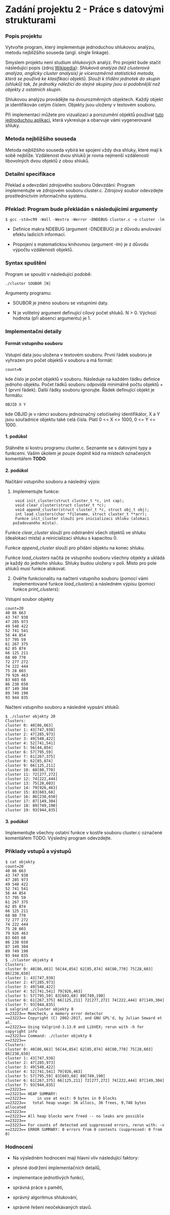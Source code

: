 # Zadání projektu 2 - Práce s datovými strukturami

### Popis projektu

Vytvořte program, který implementuje jednoduchou shlukovou analýzu, metodu nejbližšího souseda (angl. single linkage).

Smyslem projektu není studium shlukových analýz. Pro projekt bude stačit následující popis (zdroj [Wikipedia](https://cs.wikipedia.org/wiki/Shlukov%C3%A1_anal%C3%BDza)): *Shluková analýza (též clusterová analýza, anglicky cluster analysis) je vícerozměrná statistická metoda, která se používá ke klasifikaci objektů. Slouží k třídění jednotek do skupin (shluků) tak, že jednotky náležící do stejné skupiny jsou si podobnější než objekty z ostatních skupin.*

Shlukovou analýzu provádějte na dvourozměrných objektech. Každý objekt je identifikován celým číslem. Objekty jsou uloženy v textovém souboru.

Při implementaci můžete pro vizualizaci a porozumění objektů používat [tuto jednoduchou aplikaci](http://www.fit.vutbr.cz/study/courses/IZP/public/cluster.php), která vykresluje a obarvuje vámi vygenerované shluky.

### Metoda nejbližšího souseda
Metoda nejbližšího souseda vybírá ke spojení vždy dva shluky, které mají k sobě nejblíže. Vzdálenost dvou shluků je rovna nejmenší vzdálenosti libovolných dvou objektů z obou shluků.

### Detailní specifikace

Překlad a odevzdání zdrojového souboru
Odevzdání: Program implementujte ve zdrojovém souboru cluster.c. Zdrojový soubor odevzdejte prostřednictvím informačního systému.

### Překlad: Program bude překládán s následujícími argumenty

    $ gcc -std=c99 -Wall -Wextra -Werror -DNDEBUG cluster.c -o cluster -lm
* Definice makra NDEBUG (argument -DNDEBUG) je z důvodu anulování efektu ladicích informací.

* Propojení s matematickou knihovnou (argument -lm) je z důvodu výpočtu vzdálenosti objektů.

### Syntax spuštění

Program se spouští v následující podobě:

    ./cluster SOUBOR [N]
Argumenty programu:

* SOUBOR je jméno souboru se vstupními daty.

* N je volitelný argument definující cílový počet shluků. N > 0. Výchozí hodnota (při absenci argumentu) je 1.

### Implementační detaily

#### Formát vstupního souboru
Vstupní data jsou uložena v textovém souboru. První řádek souboru je vyhrazen pro počet objektů v souboru a má formát:

    count=N
kde číslo je počet objektů v souboru. Následuje na každém řádku definice jednoho objektu. Počet řádků souboru odpovídá minimálně počtu objektů + 1 (první řádek). Další řádky souboru ignorujte. Řádek definující objekt je formátu:

    OBJID X Y
kde OBJID je v rámci souboru jednoznačný celočíselný identifikátor, X a Y jsou souřadnice objektu také celá čísla. Platí 0 <= X <= 1000, 0 <= Y <= 1000.

#### 1. podúkol

Stáhněte si kostru programu cluster.c. Seznamte se s datovými typy a funkcemi. Vaším úkolem je pouze doplnit kód na místech označených komentářem **TODO**.

#### 2. podúkol

Načítání vstupního souboru a následný výpis:

1. Implementujte funkce:

        void init_cluster(struct cluster_t *c, int cap);
        void clear_cluster(struct cluster_t *c);
        void append_cluster(struct cluster_t *c, struct obj_t obj);
        int load_clusters(char *filename, struct cluster_t **arr);
        Funkce init_cluster slouží pro inicializaci shluku (alokaci požadovaného místa).

Funkce *clear_cluster* slouží pro odstranění všech objektů ve shluku (dealokaci místa) a reinicializaci shluku s kapacitou 0.

Funkce *append_cluster* slouží pro přidání objektu na konec shluku.

Funkce *load_clusters* načítá ze vstupního souboru všechny objekty a ukládá je každý do jednoho shluku. Shluky budou uloženy v poli. Místo pro pole shluků musí funkce alokovat.

2. Ověřte funkcionalitu na načtení vstupního souboru (pomocí vámi implementované funkce *load_clusters*) a následném výpisu (pomocí funkce *print_clusters*):

Vstupní soubor objekty

    count=20
    40 86 663
    43 747 938
    47 285 973
    49 548 422
    52 741 541
    56 44 854
    57 795 59
    61 267 375
    62 85 874
    66 125 211
    68 80 770
    72 277 272
    74 222 444
    75 28 603
    79 926 463
    83 603 68
    86 238 650
    87 149 304
    89 749 190
    93 944 835
Načtení vstupního souboru a následné vypsání shluků:

    $ ./cluster objekty 20
    Clusters:
    cluster 0: 40[86,663]
    cluster 1: 43[747,938]
    cluster 2: 47[285,973]
    cluster 3: 49[548,422]
    cluster 4: 52[741,541]
    cluster 5: 56[44,854]
    cluster 6: 57[795,59]
    cluster 7: 61[267,375]
    cluster 8: 62[85,874]
    cluster 9: 66[125,211]
    cluster 10: 68[80,770]
    cluster 11: 72[277,272]
    cluster 12: 74[222,444]
    cluster 13: 75[28,603]
    cluster 14: 79[926,463]
    cluster 15: 83[603,68]
    cluster 16: 86[238,650]
    cluster 17: 87[149,304]
    cluster 18: 89[749,190]
    cluster 19: 93[944,835]
    
#### 3. podúkol

Implementujte všechny ostatní funkce v kostře souboru cluster.c označené komentářem TODO. Výsledný program odevzdejte.

### Příklady vstupů a výstupů

    $ cat objekty
    count=20
    40 86 663
    43 747 938
    47 285 973
    49 548 422
    52 741 541
    56 44 854
    57 795 59
    61 267 375
    62 85 874
    66 125 211
    68 80 770
    72 277 272
    74 222 444
    75 28 603
    79 926 463
    83 603 68
    86 238 650
    87 149 304
    89 749 190
    93 944 835
    $ ./cluster objekty 8
    Clusters:
    cluster 0: 40[86,663] 56[44,854] 62[85,874] 68[80,770] 75[28,603] 86[238,650]
    cluster 1: 43[747,938]
    cluster 2: 47[285,973]
    cluster 3: 49[548,422]
    cluster 4: 52[741,541] 79[926,463]
    cluster 5: 57[795,59] 83[603,68] 89[749,190]
    cluster 6: 61[267,375] 66[125,211] 72[277,272] 74[222,444] 87[149,304]
    cluster 7: 93[944,835]
    $ valgrind ./cluster objekty 8
    ==23223== Memcheck, a memory error detector
    ==23223== Copyright (C) 2002-2017, and GNU GPL'd, by Julian Seward et al.
    ==23223== Using Valgrind-3.13.0 and LibVEX; rerun with -h for copyright info
    ==23223== Command: ./cluster objekty 8
    ==23223== 
    Clusters:
    cluster 0: 40[86,663] 56[44,854] 62[85,874] 68[80,770] 75[28,603] 86[238,650]
    cluster 1: 43[747,938]
    cluster 2: 47[285,973]
    cluster 3: 49[548,422]
    cluster 4: 52[741,541] 79[926,463]
    cluster 5: 57[795,59] 83[603,68] 89[749,190]
    cluster 6: 61[267,375] 66[125,211] 72[277,272] 74[222,444] 87[149,304]
    cluster 7: 93[944,835]
    ==23223== 
    ==23223== HEAP SUMMARY:
    ==23223==     in use at exit: 0 bytes in 0 blocks
    ==23223==   total heap usage: 36 allocs, 36 frees, 9,748 bytes allocated
    ==23223== 
    ==23223== All heap blocks were freed -- no leaks are possible
    ==23223== 
    ==23223== For counts of detected and suppressed errors, rerun with: -v
    ==23223== ERROR SUMMARY: 0 errors from 0 contexts (suppressed: 0 from 0)
    
### Hodnocení

* Na výsledném hodnocení mají hlavní vliv následující faktory:

* přesné dodržení implementačních detailů,

* implementace jednotlivých funkcí,

* správná práce s pamětí,

* správný algoritmus shlukování,

* správné řešení neočekávaných stavů.
